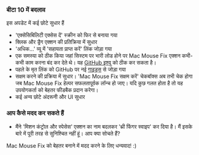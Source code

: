 ### बीटा 10 में बदलाव

इस अपडेट में कई छोटे सुधार हैं

- 'एक्सेसिबिलिटी एक्सेस दें' स्क्रीन को फिर से बनाया गया
- क्लिक और ड्रैग एक्शन की प्रतिक्रिया में सुधार
- 'अधिक...' व्यू में 'सहायता प्राप्त करें' लिंक जोड़ा गया
- एक समस्या को ठीक किया जहां सिस्टम पर भारी लोड होने पर Mac Mouse Fix एक्शन कभी-कभी काम करना बंद कर देते थे। यह [GitHub इश्यू](https://github.com/noah-nuebling/mac-mouse-fix/issues/111) को ठीक कर सकता है।
- पहले के मृत लिंक को GitHub पर नई [गाइड्स](https://github.com/noah-nuebling/mac-mouse-fix/discussions/categories/guides) से जोड़ा गया
- सक्षम करने की प्रक्रिया में सुधार। 'Mac Mouse Fix सक्षम करें' चेकबॉक्स अब तभी चेक होगा जब Mac Mouse Fix हेल्पर सफलतापूर्वक लॉन्च हो जाए। यदि कुछ गलत होता है तो यह उपयोगकर्ता को बेहतर फीडबैक प्रदान करेगा।
- कई अन्य छोटे अंदरूनी और UI सुधार

### आप कैसे मदद कर सकते हैं
- मैंने 'मिशन कंट्रोल और स्पेसेस' एक्शन का नाम बदलकर 'थ्री फिंगर स्वाइप' कर दिया है। मैं इसके बारे में पूरी तरह से सुनिश्चित नहीं हूं। आप क्या सोचते हैं?

Mac Mouse Fix को बेहतर बनाने में मदद करने के लिए धन्यवाद! :)